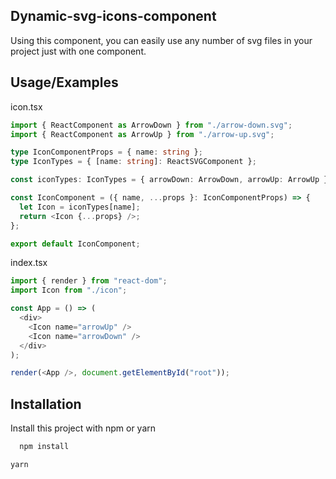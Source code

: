 ## Dynamic-svg-icons-component

Using this component, you can easily use any number of svg files in your project just with one component.

## Usage/Examples

icon.tsx
```typescript
import { ReactComponent as ArrowDown } from "./arrow-down.svg";
import { ReactComponent as ArrowUp } from "./arrow-up.svg";

type IconComponentProps = { name: string };
type IconTypes = { [name: string]: ReactSVGComponent };

const iconTypes: IconTypes = { arrowDown: ArrowDown, arrowUp: ArrowUp };

const IconComponent = ({ name, ...props }: IconComponentProps) => {
  let Icon = iconTypes[name];
  return <Icon {...props} />;
};

export default IconComponent;
```

index.tsx
```typescript
import { render } from "react-dom";
import Icon from "./icon";

const App = () => (
  <div>
    <Icon name="arrowUp" />
    <Icon name="arrowDown" />
  </div>
);

render(<App />, document.getElementById("root"));
```


## Installation

Install this project with npm or yarn

```bash
  npm install 
```
```bash
yarn
```
    
